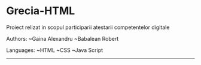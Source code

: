 # Grecia-HTML
Proiect relizat in scopul participarii atestarii competentelor digitale

Authors:
  ~Gaina Alexandru
  ~Babalean Robert
  
  Languages:
    ~HTML
    ~CSS
    ~Java Script

---------------------------------------------------------------------------------------------------------------------------------------------------------------------------

